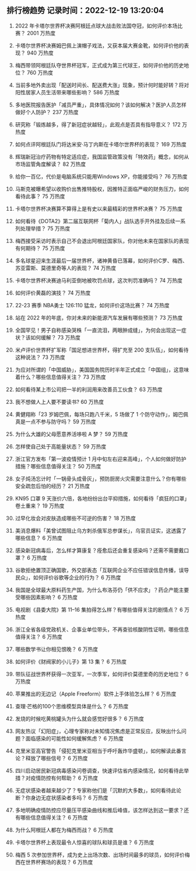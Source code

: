 
## 排行榜趋势 记录时间：2022-12-19 13:20:04
  
  1. 2022 年卡塔尔世界杯决赛阿根廷点球大战击败法国夺冠，如何评价本场比赛？ 2001 万热度
    
  2. 卡塔尔世界杯决赛姆巴佩上演帽子戏法，又获本届大赛金靴，如何评价他的表现？ 940 万热度
    
  3. 梅西带领阿根廷队夺世界杯冠军，正式成为第三代球王，如何评价他的历史地位？ 760 万热度
    
  4. 当前多地外卖出现「配送时间长、配送费大涨」现象，预计何时能好转？将对阳性居家人员生活带来哪些影响？ 586 万热度
    
  5. 多地医院报告医护「减员严重」，具体情况如何？该如何解决？医护人员怎样做好个人防护？ 237 万热度
    
  6. 研究称「锻炼越多，得了新冠症状越轻」，此观点是否具有指导意义？ 172 万热度
    
  7. 如何点评阿根廷队门将达米安·马丁内斯在卡塔尔世界杯的表现？ 169 万热度
    
  8. 辉瑞新冠治疗药物有特定适应症，我国监管政策没有「特效药」概念，如何从市场监管角度解读？ 82 万热度
    
  9. 给你一百亿，代价是电脑系统只能用Windows XP，你能接受吗？ 76 万热度
    
  10. 马斯克被曝希望以收购价出售推特股权，因推特正面临严峻的财务压力，如何看待此事？ 75 万热度
    
  11. 卡塔尔世界杯决赛算不算得上是有史以来最精彩的世界杯决赛？ 75 万热度
    
  12. 如何看待《DOTA2》第二届互联网杯「菊内人」战队选手开外挂及后续一系列处理举措？ 75 万热度
    
  13. 梅西接受采访时表示自己不会退出阿根廷国家队，你对他未来在国家队的表现有何期待？ 75 万热度
    
  14. 多名球星迎来生涯最后一届世界杯，诸神黄昏已落幕，如何评价C罗、梅西、苏亚雷斯、莫德里奇等人的表现？ 74 万热度
    
  15. 卡塔尔世界杯决赛迪马利亚倒地被吹罚点球，这次判罚准确吗？ 74 万热度
    
  16. 如何评价黄磊的演技？ 74 万热度
    
  17. 22-23 赛季 NBA勇士 126:110 猛龙，如何评价这场比赛？ 74 万热度
    
  18. 站在 2022 年的年底，你对未来的新能源汽车发展有哪些预测？ 73 万热度
    
  19. 全国罕见！男子自称感染哭株「一直流泪，两眼肿成缝」，为何会出现这一症状？该如何缓解？ 73 万热度
    
  20. 米卢评价世界杯扩军称「国足想进世界杯，得扩充至 200 支队伍」，如何看待这种说法？ 73 万热度
    
  21. 为应对所谓的「中国威胁」，美国国务院历时半年正式成立「中国组」，这意味着什么？哪些信息值得关注？ 73 万热度
    
  22. 如何看待某上市公司把一半的利润用来改善员工伙食？ 63 万热度
    
  23. 我不想做人上人要不要读书? 60 万热度
    
  24. 黄健翔称「23 岁姆巴佩，每场只跑八千米，5 场做了 1 个防守动作」，姆巴佩真是一点不参与防守吗？ 59 万热度
    
  25. 为什么大雄的父母愿意养活哆啦 A 梦？ 59 万热度
    
  26. 怎样使自己处于高能量状态？ 59 万热度
    
  27. 浙江官方发布「第一波疫情预计 1 月中旬左右迎来高峰」，个人如何做好防护措施？哪些信息值得关注？ 50 万热度
    
  28. 女子炖汤忘计时「一锅骨头成骨灰」，预防厨房火灾需要注意什么？你有哪些安全疏忽后怕的经历？ 21 万热度
    
  29. KN95 口罩 9 天涨价六倍，各地纷纷出台平抑措施，如何看待「疯狂的口罩」卷土重来？ 19 万热度
    
  30. 过早化妆会对皮肤造成哪些不可逆的伤害？ 18 万热度
    
  31. 美消息爆料「美曾试图阻止乌方刺杀俄军总参谋长」，乌官员证实，这透露了哪些信息？ 6 万热度
    
  32. 感染新冠病毒后，怎么样才算康复？痊愈后还会重复感染吗？还需不需要戴口罩？ 6 万热度
    
  33. 谷歌拒绝置顶正确国歌，外交部表态「互联网企业不应任错误信息传播，误导民众」，如何评价谷歌等企业的行为？ 6 万热度
    
  34. 我国是全球最大原料药生产国，为什么布洛芬仍「供不应求」？药企产能主要受哪些因素影响？ 6 万热度
    
  35. 电视剧《县委大院》第 11–16 集拍得怎么样？有哪些值得关注的剧情点？ 6 万热度
    
  36. 浙江全省各级党政机关、企事业单位带头，不再查验核酸阴性证明，哪些信息值得关注？ 6 万热度
    
  37. 哪些数学书让你相见恨晚？ 6 万热度
    
  38. 如何评价《财阀家的小儿子》第 13 集？ 6 万热度
    
  39. 带队征战世界杯获得一次亚军，一次季军，如何评价莫德里奇的历史地位？ 6 万热度
    
  40. 苹果推出的无边记（Apple Freeform）软件上手体验怎么样？ 6 万热度
    
  41. 查理·芒格的100个思维模型具体是什么？ 6 万热度
    
  42. 发烧的时候吃黄桃罐头为什么就会感觉好很多？ 6 万热度
    
  43. 网友热议「幻阳症」，心理专家称对未知情况焦虑是正常反应，反映出什么问题？面临感染的可能性如何缓解焦虑？ 6 万热度
    
  44. 克里米亚高官警告「侵犯克里米亚相当于呼吁轰炸华盛顿」，如何解读此番言论？释放了哪些信号？ 6 万热度
    
  45. 四川启动居民新冠病毒感染问卷调查，快速评估省内感染情况，如何看待此举措？对疫情防控有何帮助？ 6 万热度
    
  46. 无症状感染者越来越少了？专家称他们是「沉默的大多数」，如何看待此论断？你身边无症状感染者多吗？ 6 万热度
    
  47. 多地明确疫情防控应尽量压平感染曲线和推后峰值，该怎样达到这一要求？还有哪些信息值得关注？ 6 万热度
    
  48. 为什么阿根廷人都在为梅西而战？ 6 万热度
    
  49. 卡塔尔世界杯上表现最令人惊喜的球队和球员是谁？ 6 万热度
    
  50. 梅西 5 次参加世界杯，成为史上出场次数、出场时间最多的球员，如何评价梅西在世界杯赛场的表现？ 6 万热度
    